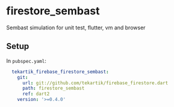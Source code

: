 # firestore_sembast

Sembast simulation for unit test, flutter, vm and browser

## Setup

In `pubspec.yaml`:
```yaml
  tekartik_firebase_firestore_sembast:
    git:
      url: git://github.com/tekartik/firebase_firestore.dart
      path: firestore_sembast
      ref: dart2
    version: '>=0.4.0'
```
